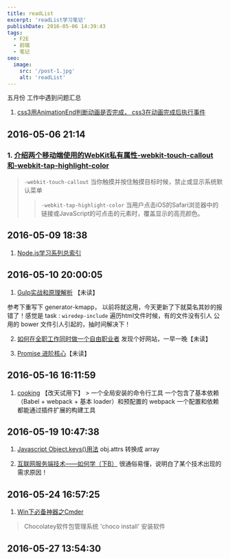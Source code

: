 ```yaml
---
title: readList
excerpt: 'readList学习笔记'
publishDate: 2016-05-06 14:39:43
tags:
  - F2E
  - 前端
  - 笔记
seo:
  image:
    src: '/post-1.jpg'
    alt: 'readList'
---
```


五月份 工作中遇到问题汇总

<!-- more -->

  1. [css3用AnimationEnd判断动画是否完成， css3在动画完成后执行事件](http://blog.csdn.net/kongjiea/article/details/38614695)

## 2016-05-06 21:14

### 1. [介绍两个移动端使用的WebKit私有属性-webkit-touch-callout和-webkit-tap-highlight-color](http://www.css88.com/archives/5393)
  >
  > `-webkit-touch-callout` 当你触摸并按住触摸目标时候，禁止或显示系统默认菜单
  >
  > > `-webkit-tap-highlight-color` 当用户点击iOS的Safari浏览器中的链接或JavaScript的可点击的元素时，覆盖显示的高亮颜色。

## 2016-05-09 18:38

  1. [Node.js学习系列总索引](http://www.cnblogs.com/zhongweiv/p/nodejs.html)

## 2016-05-10 20:00:05

  1. [Gulp实战和原理解析](http://i5ting.github.io/stuq-gulp/) 【未读】

  参考下重写下 generator-kmapp， 以前将就这用，今天更新了下就莫名其妙的报错了！感觉是 task : `wiredep-include` 遍历html文件时候，有的文件没有引人 公用的 bower 文件引人引起的，抽时间解决下！

  2. [如何在全职工作同时做一个自由职业者](http://yizaoyiwan.com/stories/23) 发现个好网站，一早一晚【未读】

  3. [Promise 进阶核心](http://yizaoyiwan.com/stories/23)【未读】

## 2016-05-16 16:11:59

  1. [cooking](http://cookingjs.github.io/intro.html) 【改天试用下】
    > 一个全局安装的命令行工具
      一个包含了基本依赖（Babel + webpack + 基本 loader）和预配置的 webpack
      一个配置和依赖都能通过插件扩展的构建工具

## 2016-05-19 10:47:38

  1. [Javascript Object.keys()用法](http://www.webhek.com/javascript-object-keys) obj.attrs 转换成 array

  2. [互联网服务端技术——如何学（下B）](http://mp.weixin.qq.com/s?__biz=MzA3MDExNzcyNA==&mid=2650392056&idx=1&sn=0e0cd289b852d41567e475d911763e63&scene=0#wechat_redirect) 很通俗易懂，说明白了某个技术出现的需求原因！

## 2016-05-24 16:57:25

  1. [Win下必备神器之Cmder](https://segmentfault.com/a/1190000004408436)

  >Chocolatey软件包管理系统 'choco install' 安装软件

## 2016-05-27 13:54:30
